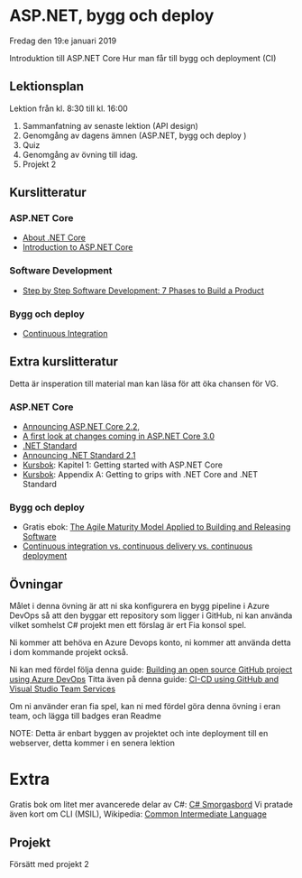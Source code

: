 # ASP.NET, bygg och deploy 

Fredag den 19:e januari 2019

Introduktion till ASP.NET Core
Hur man får till bygg och deployment (CI)

## Lektionsplan
Lektion från kl. 8:30 till kl. 16:00
1. Sammanfatning av senaste lektion (API design)
1. Genomgång av dagens ämnen (ASP.NET, bygg och deploy )
1. Quiz
1. Genomgång av övning till idag.
1. Projekt 2

## Kurslitteratur

### ASP.NET Core
* [About .NET Core](https://docs.microsoft.com/en-us/dotnet/core/about)
* [Introduction to ASP.NET Core](https://docs.microsoft.com/en-us/aspnet/core/?view=aspnetcore-2.2)

### Software Development
* [Step by Step Software Development: 7 Phases to Build a Product](https://diceus.com/step-step-software-development-7-phases-build-product/)

### Bygg och deploy
* [Continuous Integration](https://martinfowler.com/articles/continuousIntegration.html)

## Extra kurslitteratur

Detta är insperation till material man kan läsa för att öka chansen för VG.

### ASP.NET Core
* [Announcing ASP.NET Core 2.2,](https://blogs.msdn.microsoft.com/webdev/2018/12/04/asp-net-core-2-2-available-today/)
* [A first look at changes coming in ASP.NET Core 3.0](https://blogs.msdn.microsoft.com/webdev/2018/10/29/a-first-look-at-changes-coming-in-asp-net-core-3-0/)
* [.NET Standard](https://docs.microsoft.com/en-us/dotnet/standard/net-standard)
* [Announcing .NET Standard 2.1](https://blogs.msdn.microsoft.com/dotnet/2018/11/05/announcing-net-standard-2-1/)
* [Kursbok](book.md): Kapitel 1: Getting started with ASP.NET Core
* [Kursbok](book.md): Appendix A: Getting to grips with .NET Core and .NET Standard

### Bygg och deploy
* Gratis ebok: [The Agile Maturity Model Applied to Building and Releasing Software](https://info.thoughtworks.com/agile-maturity-model-applied-building-and-releasing-software.html)
* [Continuous integration vs. continuous delivery vs. continuous deployment](https://www.atlassian.com/continuous-delivery/principles/continuous-integration-vs-delivery-vs-deployment)


## Övningar
Målet i denna övning är att ni ska konfigurera en bygg pipeline i Azure DevOps så att den byggar ett repository som ligger i GitHub, ni kan använda vilket somhelst C# projekt men ett förslag är ert Fia konsol spel.

Ni kommer att behöva en Azure Devops konto, ni kommer att använda detta i dom kommande projekt också.

Ni kan med fördel följa denna guide:
[Building an open source GitHub project using Azure DevOps](https://andrewlock.net/building-an-open-source-github-project-using-azure-devops/)
Titta även på denna guide: [CI-CD using GitHub and Visual Studio Team Services](https://www.azuredevopslabs.com/labs/vstsextend/github/)

Om ni använder eran fia spel, kan ni med fördel göra denna övning i eran team, och lägga till badges eran Readme

NOTE: Detta är enbart byggen av projektet och inte deployment till en webserver, detta kommer i en senera lektion

# Extra
Gratis bok om litet mer avancerede delar av C#: [C# Smorgasbord](https://www.filipekberg.se/2018/04/02/csharp-smorgasbord-free/)
Vi pratade även kort om CLI (MSIL), Wikipedia: [Common Intermediate Language](https://sv.wikipedia.org/wiki/Common_Language_Infrastructure)

## Projekt
Försätt med projekt 2